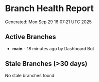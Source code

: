 # Branch Health Report
Generated: Mon Sep 29 16:07:21 UTC 2025

## Active Branches
- **main** - 18 minutes ago by Dashboard Bot

## Stale Branches (>30 days)
No stale branches found
